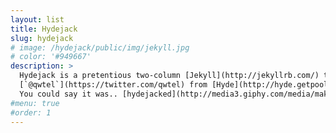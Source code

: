 ```yaml
---
layout: list
title: Hydejack
slug: hydejack
# image: /hydejack/public/img/jekyll.jpg
# color: '#949667'
description: >
  Hydejack is a pretentious two-column [Jekyll](http://jekyllrb.com/) theme, stolen by
  [`@qwtel`](https://twitter.com/qwtel) from [Hyde](http://hyde.getpoole.com).
  You could say it was.. [hydejacked](http://media3.giphy.com/media/makedRIckZBW8/giphy.gif).
#menu: true
#order: 1
---
```

